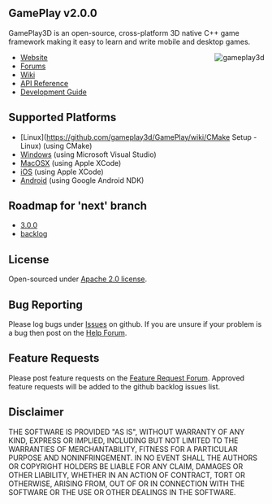 ## GamePlay v2.0.0

GamePlay3D is an open-source, cross-platform 3D native C++ game framework making it easy to learn and write mobile and desktop games. 

<img align="right" src="https://raw.github.com/wiki/gameplay3d/GamePlay/img/logo.png" alt="gameplay3d" />

- [Website](http://www.gameplay3d.org/)
- [Forums](http://www.gameplay3d.org/forums/)
- [Wiki](https://github.com/gameplay3d/GamePlay/wiki)
- [API Reference](http://gameplay3d.github.io/GamePlay/api/index.html)
- [Development Guide](https://github.com/gameplay3d/GamePlay/wiki#wiki-Development_Guide)

## Supported Platforms
- [Linux](https://github.com/gameplay3d/GamePlay/wiki/CMake Setup - Linux) (using CMake)
- [Windows](https://github.com/gameplay3d/GamePlay/wiki/Visual-Studio-Setup) (using Microsoft Visual Studio)
- [MacOSX](https://github.com/gameplay3d/GamePlay/wiki/Apple-Xcode-Setup) (using Apple XCode)
- [iOS](https://github.com/gameplay3d/GamePlay/wiki/Apple-Xcode-Setup) (using Apple XCode)
- [Android](https://github.com/gameplay3d/GamePlay/wiki/Android-NDK-Setup) (using Google Android NDK)

## Roadmap for 'next' branch
- [3.0.0](https://github.com/gameplay3d/GamePlay/milestones/3.0.0)
- [backlog](https://github.com/gameplay3d/GamePlay/issues?q=is%3Aopen+no%3Amilestone)

## License
Open-sourced under [Apache 2.0 license](http://www.tldrlegal.com/license/apache-license-2.0-%28apache-2.0%29).

## Bug Reporting
Please log bugs under [Issues](https://github.com/gameplay3d/GamePlay/issues) on github.
If you are unsure if your problem is a bug then post on the [Help Forum](http://www.gameplay3d.org/forums/viewforum.php?f=3).

## Feature Requests
Please post feature requests on the [Feature Request Forum](http://www.gameplay3d.org/forums/viewforum.php?f=4). Approved feature requests will be added to the github backlog issues list. 

## Disclaimer
THE SOFTWARE IS PROVIDED "AS IS", WITHOUT WARRANTY OF ANY KIND, EXPRESS OR IMPLIED, 
INCLUDING BUT NOT LIMITED TO THE WARRANTIES OF MERCHANTABILITY, FITNESS FOR A 
PARTICULAR PURPOSE AND NONINFRINGEMENT. IN NO EVENT SHALL THE AUTHORS OR COPYRIGHT 
HOLDERS BE LIABLE FOR ANY CLAIM, DAMAGES OR OTHER LIABILITY, WHETHER IN AN ACTION OF CONTRACT, 
TORT OR OTHERWISE, ARISING FROM, OUT OF OR IN CONNECTION WITH THE SOFTWARE OR THE USE OR 
OTHER DEALINGS IN THE SOFTWARE.
